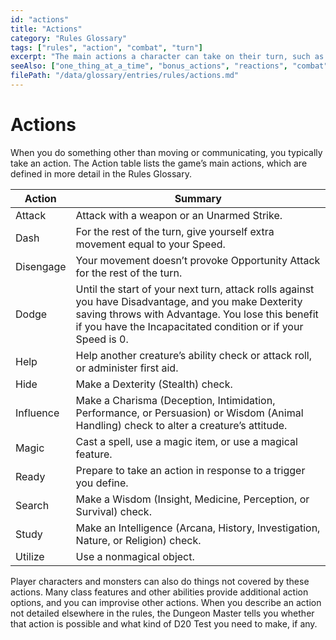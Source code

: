 ```yaml
---
id: "actions"
title: "Actions"
category: "Rules Glossary"
tags: ["rules", "action", "combat", "turn"]
excerpt: "The main actions a character can take on their turn, such as Attack, Dash, Disengage, and more."
seeAlso: ["one_thing_at_a_time", "bonus_actions", "reactions", "combat"]
filePath: "/data/glossary/entries/rules/actions.md"
---
```

# Actions
<p class="glossary-intro-quote">When you do something other than moving or communicating, you typically take an action. The Action table lists the game’s main actions, which are defined in more detail in the Rules Glossary.</p>

| Action    | Summary |
|-----------|---------|
| <span data-term-id="attack_action" class="glossary-term-link-from-markdown">Attack</span>    | Attack with a weapon or an <span data-term-id="unarmed_strike" class="glossary-term-link-from-markdown">Unarmed Strike</span>. |
| <span data-term-id="dash_action" class="glossary-term-link-from-markdown">Dash</span>      | For the rest of the turn, give yourself extra movement equal to your Speed. |
| <span data-term-id="disengage_action" class="glossary-term-link-from-markdown">Disengage</span> | Your movement doesn’t provoke <span data-term-id="opportunity_attack" class="glossary-term-link-from-markdown">Opportunity Attack</span> for the rest of the turn. |
| <span data-term-id="dodge_action" class="glossary-term-link-from-markdown">Dodge</span>     | Until the start of your next turn, attack rolls against you have <span data-term-id="disadvantage" class="glossary-term-link-from-markdown">Disadvantage</span>, and you make <span data-term-id="dexterity_saving_throw" class="glossary-term-link-from-markdown">Dexterity saving throws</span> with <span data-term-id="advantage" class="glossary-term-link-from-markdown">Advantage</span>. You lose this benefit if you have the <span data-term-id="incapacitated_condition" class="glossary-term-link-from-markdown">Incapacitated condition</span> or if your <span data-term-id="speed" class="glossary-term-link-from-markdown">Speed</span> is 0. |
| <span data-term-id="help_action" class="glossary-term-link-from-markdown">Help</span>      | Help another creature’s ability check or attack roll, or administer first aid. |
| <span data-term-id="hide_action" class="glossary-term-link-from-markdown">Hide</span>      | Make a <span data-term-id="dexterity_stealth" class="glossary-term-link-from-markdown">Dexterity (Stealth) check</span>. |
| <span data-term-id="influence_action" class="glossary-term-link-from-markdown">Influence</span> | Make a <span data-term-id="charisma" class="glossary-term-link-from-markdown">Charisma</span> (Deception, Intimidation, Performance, or Persuasion) or <span data-term-id="wisdom" class="glossary-term-link-from-markdown">Wisdom</span> (Animal Handling) check to alter a creature’s attitude. |
| <span data-term-id="magic_action" class="glossary-term-link-from-markdown">Magic</span>     | Cast a spell, use a magic item, or use a magical feature. |
| <span data-term-id="ready_action" class="glossary-term-link-from-markdown">Ready</span>     | Prepare to take an action in response to a trigger you define. |
| <span data-term-id="search_action" class="glossary-term-link-from-markdown">Search</span>    | Make a <span data-term-id="wisdom" class="glossary-term-link-from-markdown">Wisdom</span> (Insight, Medicine, Perception, or Survival) check. |
| <span data-term-id="study_action" class="glossary-term-link-from-markdown">Study</span>     | Make an <span data-term-id="intelligence" class="glossary-term-link-from-markdown">Intelligence</span> (Arcana, History, Investigation, Nature, or Religion) check. |
| <span data-term-id="utilize_action" class="glossary-term-link-from-markdown">Utilize</span>   | Use a nonmagical object. |

<p class="mt-4">Player characters and monsters can also do things not covered by these actions. Many class features and other abilities provide additional action options, and you can improvise other actions. When you describe an action not detailed elsewhere in the rules, the Dungeon Master tells you whether that action is possible and what kind of <span data-term-id="d20_test" class="glossary-term-link-from-markdown">D20 Test</span> you need to make, if any.</p>
